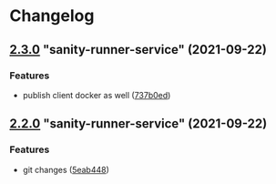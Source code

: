# Changelog

<!-- MONODEPLOY:BELOW -->

## [2.3.0](https://github.com/tophat/sanity-runner/compare/sanity-runner-service@2.2.0...sanity-runner-service@2.3.0) "sanity-runner-service" (2021-09-22)<a name="2.3.0"></a>

### Features

* publish client docker as well ([737b0ed](https://github.com/tophat/sanity-runner/commits/737b0ed))




## [2.2.0](https://github.com/tophat/sanity-runner/compare/sanity-runner-service@2.1.0...sanity-runner-service@2.2.0) "sanity-runner-service" (2021-09-22)<a name="2.2.0"></a>

### Features

* git changes ([5eab448](https://github.com/tophat/sanity-runner/commits/5eab448))


